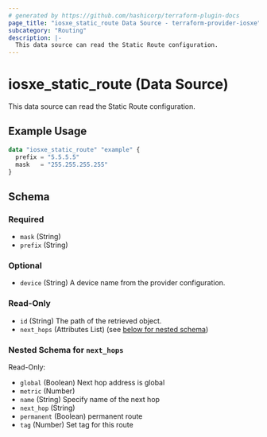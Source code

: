 ```yaml
---
# generated by https://github.com/hashicorp/terraform-plugin-docs
page_title: "iosxe_static_route Data Source - terraform-provider-iosxe"
subcategory: "Routing"
description: |-
  This data source can read the Static Route configuration.
---
```


# iosxe_static_route (Data Source)

This data source can read the Static Route configuration.

## Example Usage

```terraform
data "iosxe_static_route" "example" {
  prefix = "5.5.5.5"
  mask   = "255.255.255.255"
}
```

<!-- schema generated by tfplugindocs -->
## Schema

### Required

- `mask` (String)
- `prefix` (String)

### Optional

- `device` (String) A device name from the provider configuration.

### Read-Only

- `id` (String) The path of the retrieved object.
- `next_hops` (Attributes List) (see [below for nested schema](#nestedatt--next_hops))

<a id="nestedatt--next_hops"></a>
### Nested Schema for `next_hops`

Read-Only:

- `global` (Boolean) Next hop address is global
- `metric` (Number)
- `name` (String) Specify name of the next hop
- `next_hop` (String)
- `permanent` (Boolean) permanent route
- `tag` (Number) Set tag for this route
